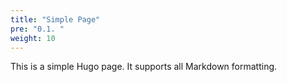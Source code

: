 ```yaml
---
title: "Simple Page"
pre: "0.1. "
weight: 10
---
```


This is a simple Hugo page. It supports all Markdown formatting. 
